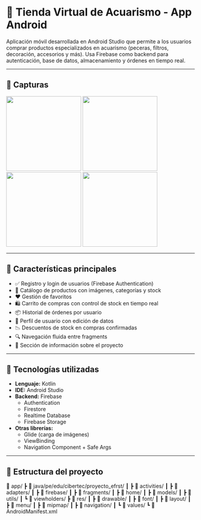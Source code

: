 # 🐠 Tienda Virtual de Acuarismo - App Android

Aplicación móvil desarrollada en Android Studio que permite a los usuarios comprar productos especializados en acuarismo (peceras, filtros, decoración, accesorios y más). Usa Firebase como backend para autenticación, base de datos, almacenamiento y órdenes en tiempo real.

---

## 📱 Capturas

<img src="https://via.placeholder.com/300x600?text=Inicio" width="200" />
<img src="https://via.placeholder.com/300x600?text=Detalle+Producto" width="200" />
<img src="https://via.placeholder.com/300x600?text=Carrito" width="200" />
<img src="https://via.placeholder.com/300x600?text=Órdenes" width="200" />

---

## 🚀 Características principales

- ✅ Registro y login de usuarios (Firebase Authentication)
- 🛒 Catálogo de productos con imágenes, categorías y stock
- ❤️ Gestión de favoritos
- 🛍 Carrito de compras con control de stock en tiempo real
- 📦 Historial de órdenes por usuario
- 👤 Perfil de usuario con edición de datos
- 📉 Descuentos de stock en compras confirmadas
- 🔍 Navegación fluida entre fragments
- 🧾 Sección de información sobre el proyecto

---

## 🔧 Tecnologías utilizadas

- **Lenguaje:** Kotlin
- **IDE:** Android Studio
- **Backend:** Firebase
  - Authentication
  - Firestore
  - Realtime Database
  - Firebase Storage
- **Otras librerías:**
  - Glide (carga de imágenes)
  - ViewBinding
  - Navigation Component + Safe Args

---

## 🧪 Estructura del proyecto

📁 app/
┣ 📁 java/pe/edu/cibertec/proyecto_efrst/
┃ ┣ 📁 activities/
┃ ┣ 📁 adapters/
┃ ┣ 📁 firebase/
┃ ┣ 📁 fragments/
┃ ┣ 📁 home/
┃ ┣ 📁 models/
┃ ┣ 📁 utils/
┃ ┗ 📁 viewholders/
┣ 📁 res/
┃ ┣ 📁 drawable/
┃ ┣ 📁 font/
┃ ┣ 📁 layout/
┃ ┣ 📁 menu/
┃ ┣ 📁 mipmap/
┃ ┣ 📁 navigation/
┃ ┗ 📁 values/
┗ 📜 AndroidManifest.xml
